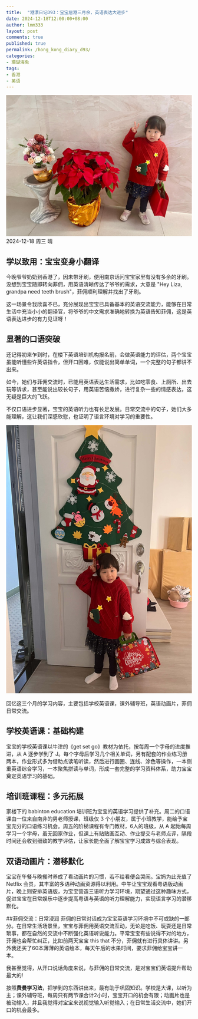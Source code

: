 ```yaml
---
title:  "港漂日记D93：宝宝居港三月余，英语表达大进步"
date: 2024-12-18T12:00:00+08:00
author: lmm333
layout: post
comments: true
published: true
permalink: /hong_kong_diary_d93/
categories:
- 珊瑚海兔
tags:
- 香港
- 英语
---
```

![01_hailey_ground.JPG](../images/2024-12-18-hong_kong_diary_d93/01_hailey_ground.JPG)
2024-12-18 周三 晴

## 学以致用：宝宝变身小翻译
今晚爷爷奶奶到香港了，因未带牙刷，便用南京话问宝宝家里有没有多余的牙刷。没想到宝宝随即转向菲佣，用英语清晰传达了爷爷的需求，大意是 "Hey Liza, grandpa need teeth brush"，菲佣顺利理解并找出了牙刷。

<!--more-->

这一场景令我欣喜不已，充分展现出宝宝已具备基本的英语交流能力，能够在日常生活中充当小小的翻译官，将爷爷的中文需求准确地转换为英语告知菲佣，这是英语表达进步的有力见证呀！ 

## 显著的口语突破
还记得初来乍到时，在楼下英语培训机构报名前，会做英语能力的评估，两个宝宝虽能听懂些许英语指令，但开口困难，仅能说出简单单词，一个完整的句子都讲不出来。

如今，她们与菲佣交流时，已能用英语表达生活需求，比如吃零食、上厕所、出去玩等诉求，甚至能说出较长句子，用英语苦恼撒娇，进行复杂一些的情感表达，这无疑是巨大的飞跃。

不仅口语进步显著，宝宝的英语听力也有长足发展。日常交流中的句子，她们大多能理解，这让我们深感欣慰，也证明了语言环境对学习的重要性。 

![02_hailey_gate.JPG](../images/2024-12-18-hong_kong_diary_d93/02_hailey_gate.JPG)

回忆这三个月的学习内容，主要包括学校英语课，课外辅导班，英语动画片，菲佣日常交流。

## 学校英语课：基础构建
宝宝的学校英语课以牛津的《get set go》教材为依托，按每周一个字母的进度推进，从 A 逐步学到了 J。每个字母后学习几个相关单词，另有配套的作业练习册两本，作业形式多为借助点读笔听读，然后进行画圈、连线、涂色等操作，一本侧重英语综合学习，一本聚焦拼读与单词，形成一套完整的学习资料体系，助力宝宝奠定英语学习的基础。

## 培训班课程：多元拓展
家楼下的 babinton education 培训班为宝宝的英语学习提供了补充。周二的口语课由一位来自南非的男老师授课，班级仅 3 个小朋友，属于小班教学，能给予宝宝充分的口语练习机会。周五的阶梯课程有专门教材，6人的班级，从 A 起始每周学习一个字母，虽无回家作业，但课上有贴贴画互动、作业提交与老师点评，隔段时间还会收到细致的教学评估，让家长能全面了解宝宝学习成效与综合表现。

## 双语动画片：潜移默化
宝宝在午餐与晚餐时养成了看动画片的习惯，若不给看便会哭闹。宝妈为此充值了 Netflix 会员，其丰富的多语种动画资源得以利用。中午让宝宝观看粤语版动画片，晚上则安排英语版，为宝宝营造三语听力学习环境，期望通过这种趣味方式，促进宝宝在日常娱乐中逐步提高粤语与英语的听力理解能力，实现语言学习的潜移默化。

##菲佣交流：日常浸润
菲佣的日常对话成为宝宝英语学习环境中不可或缺的一部分。在日常生活场景里，宝宝与菲佣用英语交流互动，无论是吃饭、玩耍还是日常琐事，都在自然的交流中不断强化英语听说能力。平常宝宝有些说得不对的地方，菲佣也会帮忙纠正，比如前两天宝宝 this that 不分，菲佣就有进行具体讲讲。另外我还买了60本薄薄的英语绘本，每天午后的水果时间，要求菲佣给宝宝讲一本。

我甚至觉得，从开口说话角度来说，与菲佣的日常交流，是对宝宝们英语提升帮助最大的!

按照**费曼学习法**，把学到的东西讲出来，最有助于巩固知识。学校是大课，以听为主；课外辅导班，每周只有两节课合计2小时，宝宝开口的机会有限；动画片也是被动输入，并且我觉得对宝宝来说视觉输入听觉输入；在日常生活交流中，她们开口的机会最多。
